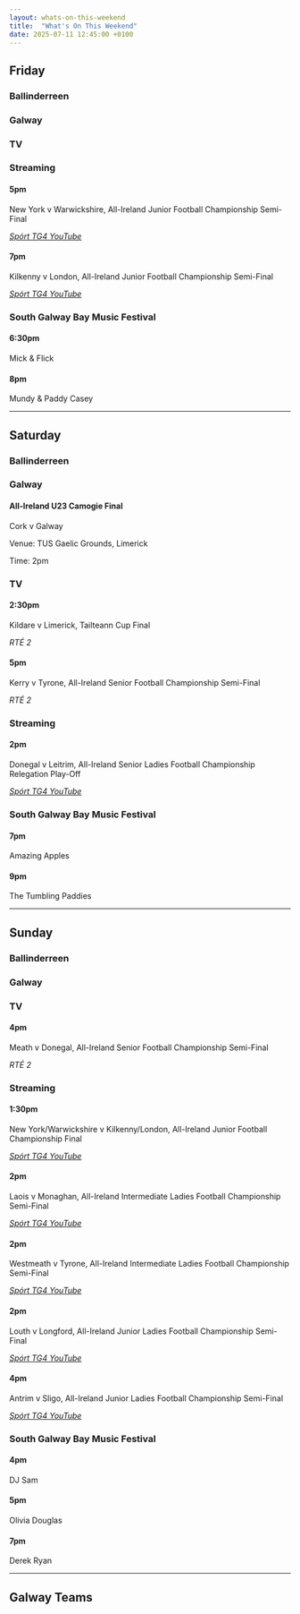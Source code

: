```yaml
---
layout: whats-on-this-weekend
title:  "What's On This Weekend"
date: 2025-07-11 12:45:00 +0100
---
```


## Friday

### Ballinderreen

### Galway

### TV

### Streaming

#### 5pm

New York v Warwickshire, All-Ireland Junior Football Championship Semi-Final

[*Spórt TG4 YouTube*](https://www.youtube.com/watch?v=LJye5qmHiN4)

#### 7pm

Kilkenny v London, All-Ireland Junior Football Championship Semi-Final

[*Spórt TG4 YouTube*](https://www.youtube.com/watch?v=vGTR1zxD31o)

### South Galway Bay Music Festival

#### 6:30pm

Mick & Flick

#### 8pm

Mundy & Paddy Casey

---

## Saturday

### Ballinderreen

### Galway

#### All-Ireland U23 Camogie Final

Cork v Galway

Venue: TUS Gaelic Grounds, Limerick

Time: 2pm

### TV

#### 2:30pm

Kildare v Limerick, Tailteann Cup Final

*RTÉ 2*

#### 5pm

Kerry v Tyrone, All-Ireland Senior Football Championship Semi-Final

*RTÉ 2*

### Streaming

#### 2pm

Donegal v Leitrim, All-Ireland Senior Ladies Football Championship Relegation Play-Off

[*Spórt TG4 YouTube*](https://www.youtube.com/watch?v=qO_Aw52Wr5o)

### South Galway Bay Music Festival

#### 7pm

Amazing Apples

#### 9pm

The Tumbling Paddies

---

## Sunday

### Ballinderreen

### Galway

### TV

#### 4pm

Meath v Donegal, All-Ireland Senior Football Championship Semi-Final

*RTÉ 2*

### Streaming

#### 1:30pm

New York/Warwickshire v Kilkenny/London, All-Ireland Junior Football Championship Final

[*Spórt TG4 YouTube*](https://www.youtube.com/watch?v=X_eeLCpYIz0)

#### 2pm

Laois v Monaghan, All-Ireland Intermediate Ladies Football Championship Semi-Final

[*Spórt TG4 YouTube*](https://www.youtube.com/watch?v=jZ8vKUGaQn4)

#### 2pm

Westmeath v Tyrone, All-Ireland Intermediate Ladies Football Championship Semi-Final

[*Spórt TG4 YouTube*](https://www.youtube.com/watch?v=WHWGWtFAy0E)

#### 2pm

Louth v Longford, All-Ireland Junior Ladies Football Championship Semi-Final

[*Spórt TG4 YouTube*](https://www.youtube.com/watch?v=iUHA-rZXEBE)

#### 4pm

Antrim v Sligo, All-Ireland Junior Ladies Football Championship Semi-Final

[*Spórt TG4 YouTube*](https://www.youtube.com/watch?v=f3n0fSEPPII)

### South Galway Bay Music Festival

#### 4pm

DJ Sam

#### 5pm

Olivia Douglas

#### 7pm

Derek Ryan

---

## Galway Teams